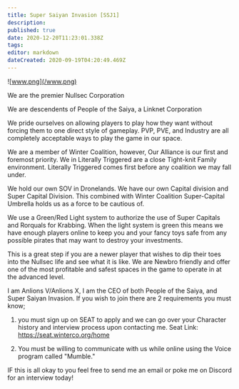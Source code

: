 ```yaml
---
title: Super Saiyan Invasion [SSJ1]
description: 
published: true
date: 2020-12-20T11:23:01.338Z
tags: 
editor: markdown
dateCreated: 2020-09-19T04:20:49.469Z
---
```


![www.png](/www.png)

We are the premier Nullsec Corporation

We are descendents of People of the Saiya, a Linknet Corporation

We pride ourselves on allowing players to play how they want without forcing them to one direct style of gameplay. PVP, PVE, and Industry are all completely acceptable ways to play the game in our space.

We are a member of Winter Coalition, however, Our Alliance is our first and foremost priority.  We in Literally Triggered are a close Tight-knit Family environment.  Literally Triggered comes first before any coalition we may fall under.

We hold our own SOV in Dronelands.  We have our own Capital division and Super Capital Division. This combined with Winter Coalition Super-Capital Umbrella holds us as a force to be cautious of.  

We use a Green/Red Light system to authorize the use of Super Capitals and Rorquals for Krabbing. When the light system is green this means we have enough players online to keep you and your fancy toys safe from any possible pirates that may want to destroy your investments.  

This is a great step if you are a newer player that wishes to dip their toes into the Nullsec life and see what it is like. We are Newbro friendly and offer one of the most profitable and safest spaces in the game to operate in at the advanced level.

I am Anlions V/Anlions X, I am the CEO of both People of the Saiya, and Super Saiyan Invasion.  If you wish to join there are 2 requirements you must know;

1. you must sign up on SEAT to apply and we can go over your Character history and interview process upon contacting me.
Seat Link: https://seat.winterco.org/home

2. You must be willing to communicate with us while online using the Voice program called "Mumble."

IF this is all okay to you feel free to send me an email or poke me on Discord for an interview today! 
